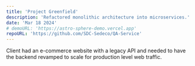 ```yaml
---
title: 'Project Greenfield'
description: 'Refactored monolithic architecture into microservices.'
date: 'Mar 18 2024'
# demoURL: 'https://astro-sphere-demo.vercel.app'
repoURL: 'https://github.com/SDC-Sedeco/QA-Service'
---
```


Client had an e-commerce website with a legacy API and needed to have the backend revamped to scale for production level web traffic.
